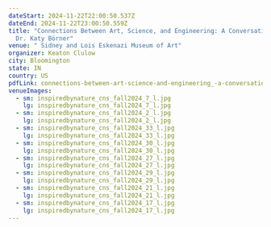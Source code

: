 ```yaml
---
dateStart: 2024-11-22T22:00:50.537Z
dateEnd: 2024-11-22T23:00:50.559Z
title: "Connections Between Art, Science, and Engineering: A Conversation with
  Dr. Katy Börner"
venue: " Sidney and Lois Eskenazi Museum of Art"
organizer: Keaton Clulow
city: Bloomington
state: IN
country: US
pdfLink: connections-between-art-science-and-engineering_-a-conversation-with-dr.-katy-börner-_-eskenazi-museum-of-art-calendar.pdf
venueImages:
  - sm: inspiredbynature_cns_fall2024_7_l.jpg
    lg: inspiredbynature_cns_fall2024_7_l.jpg
  - sm: inspiredbynature_cns_fall2024_2_l.jpg
    lg: inspiredbynature_cns_fall2024_2_l.jpg
  - sm: inspiredbynature_cns_fall2024_33_l.jpg
    lg: inspiredbynature_cns_fall2024_33_l.jpg
  - sm: inspiredbynature_cns_fall2024_30_l.jpg
    lg: inspiredbynature_cns_fall2024_30_l.jpg
  - sm: inspiredbynature_cns_fall2024_27_l.jpg
    lg: inspiredbynature_cns_fall2024_27_l.jpg
  - sm: inspiredbynature_cns_fall2024_29_l.jpg
    lg: inspiredbynature_cns_fall2024_29_l.jpg
  - sm: inspiredbynature_cns_fall2024_21_l.jpg
    lg: inspiredbynature_cns_fall2024_21_l.jpg
  - sm: inspiredbynature_cns_fall2024_17_l.jpg
    lg: inspiredbynature_cns_fall2024_17_l.jpg
---
```

